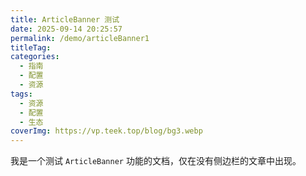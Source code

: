 ```yaml
---
title: ArticleBanner 测试
date: 2025-09-14 20:25:57
permalink: /demo/articleBanner1
titleTag:
categories:
  - 指南
  - 配置
  - 资源
tags:
  - 资源
  - 配置
  - 生态
coverImg: https://vp.teek.top/blog/bg3.webp
---
```


我是一个测试 `ArticleBanner` 功能的文档，仅在没有侧边栏的文章中出现。
